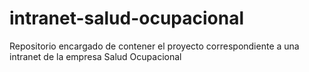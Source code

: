 # intranet-salud-ocupacional
Repositorio encargado de contener el proyecto correspondiente a una intranet de la empresa Salud Ocupacional

